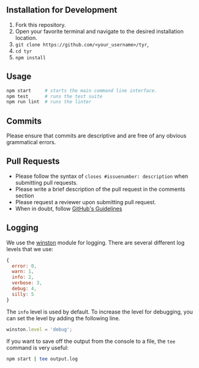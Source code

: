 ## Installation for Development

1. Fork this repository.
2. Open your favorite terminal and navigate to the desired installation location.
3. `git clone https://github.com/<your_username>/tyr`,
4. `cd tyr`
5. `npm install`


## Usage

```bash
npm start     # starts the main command line interface.
npm test      # runs the test suite
npm run lint  # runs the linter
```


## Commits

Please ensure that commits are descriptive and are free of any obvious grammatical errors.


## Pull Requests

* Please follow the syntax of `closes #issuenumber: description` when submitting pull requests.
* Please write a brief description of the pull request in the comments section
* Please request a reviewer upon submitting pull request.
* When in doubt, follow [GitHub's Guidelines](https://github.com/blog/1943-how-to-write-the-perfect-pull-request)


## Logging

We use the [winston](https://github.com/winstonjs/winston) module for
logging. There are several different log levels that we use:

```javascript
{ 
  error: 0, 
  warn: 1, 
  info: 2, 
  verbose: 3, 
  debug: 4, 
  silly: 5 
}
```

The `info` level is used by default. To increase the level for debugging, you can
set the level by adding the following line.

```javascript
winston.level = 'debug';
```

If you want to save off the output from the console to a file, the `tee` command is
very useful:

```bash
npm start | tee output.log
```
